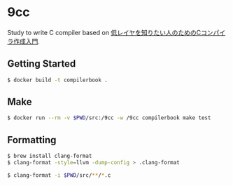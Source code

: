 # 9cc

Study to write C compiler based on [低レイヤを知りたい人のためのCコンパイラ作成入門](https://www.sigbus.info/compilerbook).

## Getting Started

```sh
$ docker build -t compilerbook .
```

## Make

```sh
$ docker run --rm -v $PWD/src:/9cc -w /9cc compilerbook make test
```

## Formatting

```sh
$ brew install clang-format
$ clang-format -style=llvm -dump-config > .clang-format

$ clang-format -i $PWD/src/**/*.c
```
